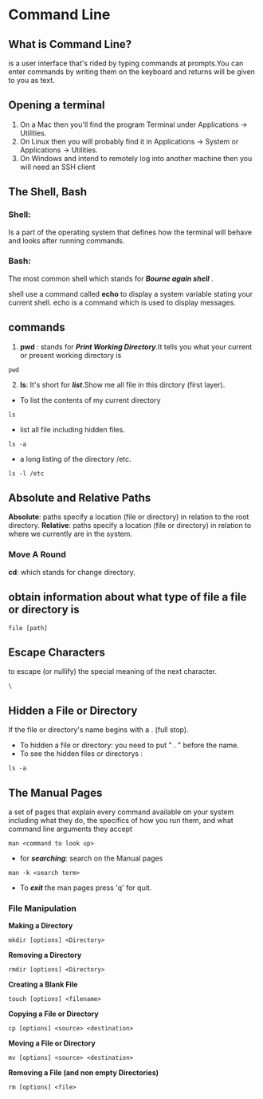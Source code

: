 # Command Line 

## What is Command Line?
is a user interface that's rided by typing commands at prompts.You can enter commands by writing them on the keyboard and returns will be given to you as text.

## Opening a terminal
1. On a Mac then you'll find the program Terminal under Applications -> Utilities. 
2. On Linux then you will probably find it in Applications -> System or Applications -> Utilities.
3. On Windows and intend to remotely log into another machine then you will need an SSH client

## The Shell, Bash
### Shell: 
 Is a part of the operating system that defines how the terminal will behave and looks after running commands.
 ### Bash:
 The most common shell which stands for ***Bourne again shell*** .

 shell  use a command called **echo** to display a system variable stating your current shell. echo is a command which is used to display messages.

 ## commands
 1. **pwd** : stands for ***Print Working Directory***.It tells you what your current or present working directory is
 ```
 pwd
 ```
 2. **ls**: It's short for ***list***.Show me all file in this dirctory (first layer).
 - To list the contents of my current directory 
 ```
 ls
 ```
 - list all file including hidden files.
 ```
 ls -a
 ```
 -  a long listing of the directory /etc.
 ```
 ls -l /etc
 ```
 ## Absolute and Relative Paths
 **Absolute**: paths specify a location (file or directory) in relation to the root directory.
 **Relative**: paths specify a location (file or directory) in relation to where we currently are in the system.
 
 ### Move A Round
 **cd**: which stands for change directory.

 ## obtain information about what type of file a file or directory is
 ```
 file [path]
 ```
 ## Escape Characters
 to escape (or nullify) the special meaning of the next character.
 ```
 \
 ```
 ## Hidden a File or Directory
 If the file or directory's name begins with a . (full stop).
 - To hidden a file or directory: you need to put " . " before the name.
 - To see the hidden files or directorys :
 ```
 ls -a 
 ```
 ## The Manual Pages
  a set of pages that explain every command available on your system including what they do, the specifics of how you run them, and what command line arguments they accept
  ```
  man <command to look up>
  ```
  - for ***searching***: search on the Manual pages
  ```
  man -k <search term>
  ```
  - To ***exit*** the man pages press 'q' for quit.
  ### File Manipulation
  **Making a Directory**
  ```
  mkdir [options] <Directory>
  ```
  **Removing a Directory**
  ```
  rmdir [options] <Directory>
  ```
  **Creating a Blank File**
  ```
  touch [options] <filename>
  ```
  **Copying a File or Directory**
  ```
  cp [options] <source> <destination>
  ```
  **Moving a File or Directory**
  ```
  mv [options] <source> <destination>
  ```
 **Removing a File (and non empty Directories)**
 ```
 rm [options] <file>
 ```

